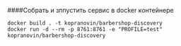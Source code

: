 ####Собрать и зппустить сервис в docker контейнере
```
docker build . -t kopranovin/barbershop-discovery
docker run -d --rm -p 8761:8761 -e "PROFILE=test" kopranovin/barbershop-discovery
```